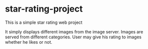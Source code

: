 # star-rating-project
This is a simple star rating web project

It simply displays different images from the image server. Images are served from different categories. User may give his rating to images whether he likes or not.
